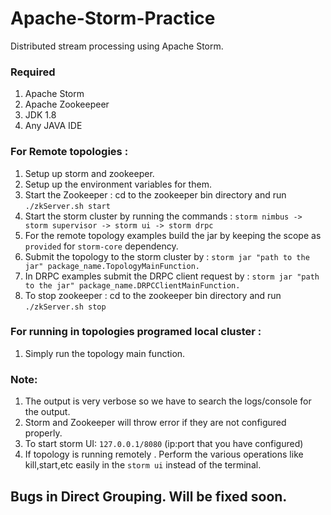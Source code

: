 # Apache-Storm-Practice
Distributed stream processing using Apache Storm.

### Required
1) Apache Storm  
2) Apache Zookeepeer  
3) JDK 1.8  
4) Any JAVA IDE

### For Remote topologies :  
1) Setup up storm and zookeeper.
2) Setup up the environment variables for them.
3) Start the Zookeeper : cd to the zookeeper bin directory and run ```./zkServer.sh start```  
4) Start the storm cluster by running the commands : ```storm nimbus -> storm supervisor -> storm ui -> storm drpc```  
5) For the remote topology examples build the jar by keeping the scope as ```provided``` for ```storm-core``` dependency.  
6) Submit the topology to the storm cluster by : ```storm jar "path to the jar" package_name.TopologyMainFunction.```    
7) In DRPC examples submit the DRPC client request by : ```storm jar "path to the jar" package_name.DRPCClientMainFunction.```
8) To stop zookeeper : cd to the zookeeper bin directory and run ```./zkServer.sh stop```

### For running in topologies programed local cluster :   
1) Simply run the topology main function.


### Note:
1) The output is very verbose so we have to search the logs/console for the output.
2) Storm and Zookeeper will throw error if they are not configured properly. 
3) To start storm UI: ```127.0.0.1/8080``` (ip:port that you have configured)
4) If topology is running remotely . Perform the various operations like kill,start,etc easily in the ```storm ui``` instead of the terminal.


## Bugs in Direct Grouping. Will be fixed soon.





